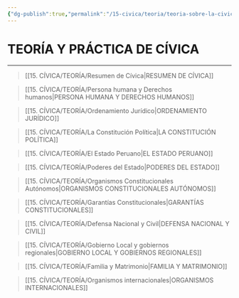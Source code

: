 ```yaml
---
{"dg-publish":true,"permalink":"/15-civica/teoria/teoria-sobre-la-civica/","tags":["Cívica","Teoría"]}
---
```


# TEORÍA Y PRÁCTICA DE CÍVICA
---

>[[15. CÍVICA/TEORÍA/Resumen de Cívica\|RESUMEN DE CÍVICA]]

>[[15. CÍVICA/TEORÍA/Persona humana y Derechos humanos\|PERSONA HUMANA Y DERECHOS HUMANOS]]

>[[15. CÍVICA/TEORÍA/Ordenamiento Jurídico\|ORDENAMIENTO JURÍDICO]]

>[[15. CÍVICA/TEORÍA/La Constitución Política\|LA CONSTITUCIÓN POLÍTICA]]

>[[15. CÍVICA/TEORÍA/El Estado Peruano\|EL ESTADO PERUANO]]

>[[15. CÍVICA/TEORÍA/Poderes del Estado\|PODERES DEL ESTADO]]

>[[15. CÍVICA/TEORÍA/Organismos Constitucionales Autónomos\|ORGANISMOS CONSTITUCIONALES AUTÓNOMOS]]

>[[15. CÍVICA/TEORÍA/Garantías Constitucionales\|GARANTÍAS CONSTITUCIONALES]]

>[[15. CÍVICA/TEORÍA/Defensa Nacional y Civil\|DEFENSA NACIONAL Y CIVIL]]

>[[15. CÍVICA/TEORÍA/Gobierno Local y gobiernos regionales\|GOBIERNO LOCAL Y GOBIERNOS REGIONALES]]

>[[15. CÍVICA/TEORÍA/Familia y Matrimonio\|FAMILIA Y MATRIMONIO]]

>[[15. CÍVICA/TEORÍA/Organismos internacionales\|ORGANISMOS INTERNACIONALES]]